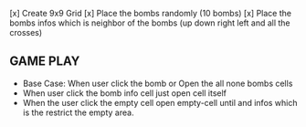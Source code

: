 [x] Create 9x9 Grid
[x] Place the bombs randomly (10 bombs)
[x] Place the bombs infos which is neighbor of the bombs (up down right left and all the crosses)

## GAME PLAY

- Base Case: When user click the bomb or Open the all none bombs cells
- When user click the bomb info cell just open cell itself
- When the user click the empty cell open empty-cell until and infos which is the restrict the empty area.
